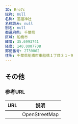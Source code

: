 ```yaml
---
ID: Rro7c
総称: null
名称: 道祖神社
名称読み: null
別名: null
都道府県: 千葉県
区域: 船橋市
緯度: 35.6993741
経度: 140.0007708
郵便番号: 2730002
住所: 千葉県船橋市東船橋１丁目３１−９
---
```


## その他

### 参考URL

| URL | 説明          |
| --- | ------------- |
|     | OpenStreetMap |
